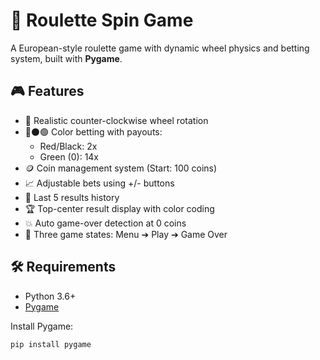# 🎲 Roulette Spin Game

A European-style roulette game with dynamic wheel physics and betting system, built with **Pygame**.


## 🎮 Features

- 🎡 Realistic counter-clockwise wheel rotation
- 🔴⚫🟢 Color betting with payouts:
  - Red/Black: 2x 
  - Green (0): 14x
- 🪙 Coin management system (Start: 100 coins)
- 📈 Adjustable bets using +/- buttons
- 📜 Last 5 results history
- 🏆 Top-center result display with color coding
- 💥 Auto game-over detection at 0 coins
- 🔄 Three game states: Menu ➔ Play ➔ Game Over

## 🛠️ Requirements

- Python 3.6+
- [Pygame](https://www.pygame.org/)

Install Pygame:
```bash
pip install pygame
